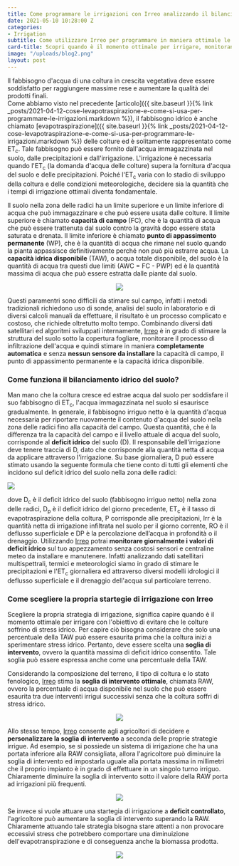 ```yaml
---
title: Come programmare le irrigazioni con Irreo analizzando il bilanciamento idrico sui tuoi terreni?
date: 2021-05-10 10:28:00 Z
categories:
- Irrigation
subtitle: Come utilizzare Irreo per programmare in maniera ottimale le irrigazioni attraverso il bilanciamento idrico del suolo senza installare nessun sensore sui propri appezzamenti
card-title: Scopri quando è il momento ottimale per irrigare, monitorando il bilancio idrico sui tuoi appezzamenti.
image: "/uploads/blog2.png"
layout: post
---
```

Il fabbisogno d'acqua di una coltura in crescita vegetativa deve essere soddisfatto per raggiungere massime rese e aumentare la qualità dei prodotti finali.  
Come abbiamo visto nel precedente [articolo]({{ site.baseurl }}{% link _posts/2021-04-12-cose-levapotraspirazione-e-come-si-usa-per-programmare-le-irrigazioni.markdown %}), il fabbisogno idrico è anche chiamato [evapotraspirazione]({{ site.baseurl }}{% link _posts/2021-04-12-cose-levapotraspirazione-e-come-si-usa-per-programmare-le-irrigazioni.markdown %}) delle colture ed è solitamente rappresentato come ET<sub>c</sub>.
Tale fabbisogno può essere fornito dall'acqua immagazzinata nel suolo, dalle precipitazioni e dall'irrigazione. L'irrigazione è necessaria quando l'ET<sub>c</sub> (la domanda d'acqua delle colture) supera la fornitura d'acqua del suolo e delle precipitazioni.
Poiché l'ET<sub>c</sub> varia con lo stadio di sviluppo della coltura e delle condizioni meteorologiche, decidere sia la quantità che i tempi di irrigazione ottimali diventa fondamentale.

Il suolo nella zona delle radici ha un limite superiore e un limite inferiore di acqua che può immagazzinare e che può essere usata dalle colture. Il limite superiore è chiamato **capacità di campo** (FC), che è la quantità di acqua che può essere trattenuta dal suolo contro la gravità dopo essere stata saturata e drenata. Il limite inferiore è chiamato **punto di appassimento permanente** (WP), che è la quantità di acqua che rimane nel suolo quando la pianta appassisce definitivamente perché non può più estrarre acqua. La **capacità idrica disponibile** (TAW), o acqua totale disponibile, del suolo è la quantità di acqua tra questi due limiti (AWC = FC - PWP) ed è la quantità massima di acqua che può essere estratta dalle piante dal suolo.
<p align="center">
<img src="/uploads/Diapositiva2.png">
</p>

Questi paramentri sono difficili da stimare sul campo, infatti i metodi tradizionali richiedono uso di sonde, analisi del suolo in laboratorio e di diversi calcoli manuali da effettuare, il risultato è un processo complicato e costoso, che richiede oltretutto molto tempo. Combinando diversi dati satellitari ed algoritmi sviluppati internamente, [Irreo](https://irreo.nodriver.ai) è in grado di stimare la struttura del suolo sotto la copertura fogliare, monitorare il processo di infiltrazione dell'acqua e quindi stimare in maniera **completamente automatica** e senza **nessun sensore da installare** la capacità di campo, il punto di appassimento permanente e la capacità idrica disponibile.

### Come funziona il bilanciamento idrico del suolo?
Man mano che la coltura cresce ed estrae acqua dal suolo per soddisfare il suo fabbisogno di ET<sub>c</sub>, l'acqua immagazzinata nel suolo si esaurisce gradualmente. In generale, il fabbisogno irriguo netto è la quantità d'acqua necessaria per riportare nuovamente il contenuto d'acqua del suolo nella zona delle radici fino alla capacità del campo. Questa quantità, che è la differenza tra la capacità del campo e il livello attuale di acqua del suolo, corrisponde al **deficit idrico** del suolo (D). Il responsabile dell'irrigazione deve tenere traccia di D, dato che corrisponde alla quantità netta di acqua da applicare attraverso l'irrigazione. 
Su base giornaliera, D può essere stimato usando la seguente formula che tiene conto di tutti gli elementi che incidono sul deficit idrico del suolo nella zona delle radici:

<img src="http://www.sciweavers.org/tex2img.php?eq=D_c = D_p %2B ET_c - P - Irr %2B RO %2B DP&bc=White&fc=Black&im=jpg&fs=16&ff=arev&edit=" style="margin-bottom: 0;">

dove D<sub>c</sub> è il deficit idrico del suolo (fabbisogno irriguo netto) nella zona delle radici, D<sub>p</sub> è il deficit idrico del giorno precedente, ET<sub>c</sub> è il tasso di evapotraspirazione della coltura, P corrisponde alle precipitazioni, Irr è la quantità netta di irrigazione infiltrata nel suolo per il giorno corrente, RO è il deflusso superficiale e DP è la percolazione dell’acqua in profondità o il drenaggio.
Utilizzando [Irreo](https://irreo.nodriver.ai) potrai **monitorare giornalmente i valori di deficit idrico** sul tuo appezzamento senza costosi sensori e centraline meteo da installare e manutenere. Infatti analizzando dati satellitari multispettrali, termici e meteorologici siamo in grado di stimare le precipitazioni e l'ET<sub>c</sub> giornaliera ed attraverso diversi modelli idrologici il deflusso superficiale e il drenaggio dell'acqua sul particolare terreno.

### Come scegliere la propria startegie di irrigazione con Irreo
Scegliere la propria strategia di irrigazione, significa capire quando è il momento ottimale per irrigare con l'obiettivo di evitare che le colture soffrino di stress idrico.
Per capire ciò bisogna considerare che solo una percentuale della TAW può essere esaurita prima che la coltura inizi a sperimentare stress idrico. Pertanto, deve essere scelta una **soglia di intervento**, ovvero la quantità massima di deficit idrico consentito. Tale soglia può essere espressa anche come una percentuale della TAW.

Considerando la composizione del terreno, il tipo di coltura e lo stato fenologico, [Irreo](https://irreo.nodriver.ai) stima la **soglia di intervento ottimale**, chiamata RAW, ovvero la percentuale di acqua disponibile nel suolo che può essere esaurita tra due
interventi irrigui successivi senza che la coltura soffri di stress idrico.

<p align="center">
<img src="/uploads/diapositiva3.gif">
</p>

Allo stesso tempo, [Irreo](https://irreo.nodriver.ai) consente agli agricoltori di decidere e **personalizzare la soglia di intervento** a seconda delle proprie strategie irrigue. Ad esempio, se si possiede un sistema di irrigazione che ha una portata inferiore alla RAW consigliata, allora l'agricoltore può diminuire la soglia di intervento ed impostarla uguale alla portata massima in millimetri che il proprio impianto è in grado di effettuare in un singolo turno irriguo. Chiaramente diminuire la soglia di intervento sotto il valore della RAW porta ad irrigazioni più frequenti. 
<p align="center">
<img src="/uploads/diapositiva4.gif">
</p>

Se invece si vuole attuare una startegia di irrigazione a **deficit controllato**, l'agricoltore può aumentare la soglia di intervento superando la RAW. Chiaramente attuando tale strategia bisogna stare attenti a non provocare eccessivi stress che potrebbero comportare una diminuizione dell'evapotranspirazione e di conseguenza anche la biomassa prodotta.
<p align="center">
<img src="/uploads/diapositiva5.gif">
</p>



